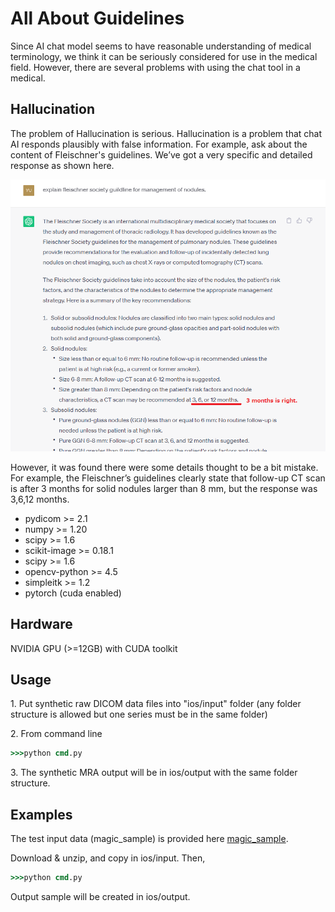 # All About Guidelines
 
Since AI chat model seems to have reasonable understanding of medical terminology, we think it can be seriously considered for use in the medical field.
However, there are several problems with using the chat tool in a medical. 
  
 
## Hallucination
The problem of Hallucination is serious.
Hallucination is a problem that chat AI responds plausibly with false information.
For example, ask about the content of Fleischner's guidelines.
We’ve got a very specific and detailed response as shown here. 

![demo](asset/chatgpt_1.png)

However, it was found there were some details thought to be a bit mistake.
For example, the Fleischner’s guidelines clearly state that follow-up CT scan is after 3 months for solid nodules larger than 8 mm, but the response was 3,6,12 months.

 

- pydicom >= 2.1
- numpy >= 1.20 
- scipy >= 1.6 
- scikit-image >= 0.18.1 
- scipy >= 1.6 
- opencv-python >= 4.5 
- simpleitk >= 1.2
- pytorch (cuda enabled)

## Hardware 
NVIDIA GPU (>=12GB) with CUDA toolkit

## Usage

1\. Put synthetic raw DICOM data files into "ios/input" folder (any folder structure is allowed but one series must be in the same folder)

2\. From command line
```cmd
>>>python cmd.py 
``` 
3\. The synthetic MRA output will be in ios/output with the same folder structure.
## Examples 
The test input data (magic_sample) is provided here <a href="https://www.dropbox.com/s/fw2ghn5poriac9l/magic_sample.zip?dl=0" target="_blank">magic_sample</a>.

Download & unzip, and copy in ios/input. Then, 
```cmd
>>>python cmd.py 
``` 
Output sample will be created in ios/output.